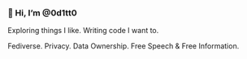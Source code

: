### 👋 Hi, I’m @0d1tt0

Exploring things I like. Writing code I want to. 

Fediverse. Privacy. Data Ownership. Free Speech & Free Information.
